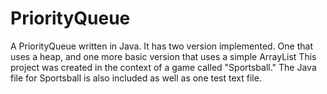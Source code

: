 # PriorityQueue
A PriorityQueue written in Java. It has two version implemented. One that uses a heap, and one more basic version that uses a simple ArrayList
This project was created in the context of a game called "Sportsball." The Java file for Sportsball is also included as well as one test text file.
